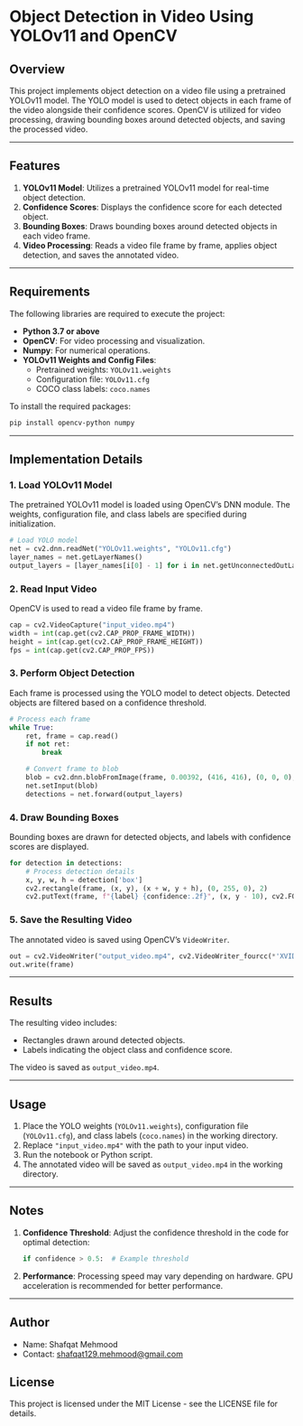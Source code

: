 
# Object Detection in Video Using YOLOv11 and OpenCV

## Overview

This project implements object detection on a video file using a pretrained YOLOv11 model. The YOLO model is used to detect objects in each frame of the video alongside their confidence scores. OpenCV is utilized for video processing, drawing bounding boxes around detected objects, and saving the processed video.

---

## Features

1. **YOLOv11 Model**: Utilizes a pretrained YOLOv11 model for real-time object detection.
2. **Confidence Scores**: Displays the confidence score for each detected object.
3. **Bounding Boxes**: Draws bounding boxes around detected objects in each video frame.
4. **Video Processing**: Reads a video file frame by frame, applies object detection, and saves the annotated video.

---

## Requirements

The following libraries are required to execute the project:

- **Python 3.7 or above**
- **OpenCV**: For video processing and visualization.
- **Numpy**: For numerical operations.
- **YOLOv11 Weights and Config Files**:
  - Pretrained weights: `YOLOv11.weights`
  - Configuration file: `YOLOv11.cfg`
  - COCO class labels: `coco.names`

To install the required packages:
```bash
pip install opencv-python numpy
```

---

## Implementation Details

### 1. Load YOLOv11 Model
The pretrained YOLOv11 model is loaded using OpenCV’s DNN module. The weights, configuration file, and class labels are specified during initialization.

```python
# Load YOLO model
net = cv2.dnn.readNet("YOLOv11.weights", "YOLOv11.cfg")
layer_names = net.getLayerNames()
output_layers = [layer_names[i[0] - 1] for i in net.getUnconnectedOutLayers()]
```

### 2. Read Input Video
OpenCV is used to read a video file frame by frame.

```python
cap = cv2.VideoCapture("input_video.mp4")
width = int(cap.get(cv2.CAP_PROP_FRAME_WIDTH))
height = int(cap.get(cv2.CAP_PROP_FRAME_HEIGHT))
fps = int(cap.get(cv2.CAP_PROP_FPS))
```

### 3. Perform Object Detection
Each frame is processed using the YOLO model to detect objects. Detected objects are filtered based on a confidence threshold.

```python
# Process each frame
while True:
    ret, frame = cap.read()
    if not ret:
        break

    # Convert frame to blob
    blob = cv2.dnn.blobFromImage(frame, 0.00392, (416, 416), (0, 0, 0), True, crop=False)
    net.setInput(blob)
    detections = net.forward(output_layers)
```

### 4. Draw Bounding Boxes
Bounding boxes are drawn for detected objects, and labels with confidence scores are displayed.

```python
for detection in detections:
    # Process detection details
    x, y, w, h = detection['box']
    cv2.rectangle(frame, (x, y), (x + w, y + h), (0, 255, 0), 2)
    cv2.putText(frame, f"{label} {confidence:.2f}", (x, y - 10), cv2.FONT_HERSHEY_SIMPLEX, 0.5, (0, 255, 0), 2)
```

### 5. Save the Resulting Video
The annotated video is saved using OpenCV’s `VideoWriter`.

```python
out = cv2.VideoWriter("output_video.mp4", cv2.VideoWriter_fourcc(*'XVID'), fps, (width, height))
out.write(frame)
```

---

## Results

The resulting video includes:
- Rectangles drawn around detected objects.
- Labels indicating the object class and confidence score.

The video is saved as `output_video.mp4`.

---

## Usage

1. Place the YOLO weights (`YOLOv11.weights`), configuration file (`YOLOv11.cfg`), and class labels (`coco.names`) in the working directory.
2. Replace `"input_video.mp4"` with the path to your input video.
3. Run the notebook or Python script.
4. The annotated video will be saved as `output_video.mp4` in the working directory.

---

## Notes

1. **Confidence Threshold**: Adjust the confidence threshold in the code for optimal detection:
   ```python
   if confidence > 0.5:  # Example threshold
   ```
2. **Performance**: Processing speed may vary depending on hardware. GPU acceleration is recommended for better performance.

---

## Author
- Name: Shafqat Mehmood
- Contact: shafqat129.mehmood@gmail.com

## License
This project is licensed under the MIT License - see the LICENSE file for details.